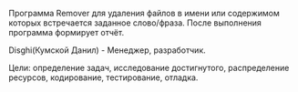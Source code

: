 Программа Remover для удаления файлов в имени или содержимом которых встречается заданное слово/фраза. После выполнения программа формирует отчёт.

Disghi(Кумской Данил) - Менеджер, разработчик.

Цели: определение задач, исследование достигнутого, распределение ресурсов, кодирование, тестирование, отладка.